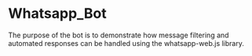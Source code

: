 # Whatsapp_Bot
The purpose of the bot is to demonstrate how message filtering and automated responses can be handled using the whatsapp-web.js library.

